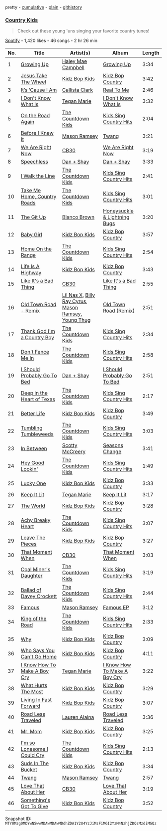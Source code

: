 pretty - [cumulative](/playlists/cumulative/37i9dQZF1DWTKm45BTdcDy.md) - [plain](/playlists/plain/37i9dQZF1DWTKm45BTdcDy) - [githistory](https://github.githistory.xyz/mackorone/spotify-playlist-archive/blob/main/playlists/plain/37i9dQZF1DWTKm45BTdcDy)

### [Country Kids](https://open.spotify.com/playlist/37i9dQZF1DWTKm45BTdcDy)

> Check out these young 'uns singing your favorite country tunes!

[Spotify](https://open.spotify.com/user/spotify) - 1,420 likes - 46 songs - 2 hr 26 min

| No. | Title | Artist(s) | Album | Length |
|---|---|---|---|---|
| 1 | [Growing Up](https://open.spotify.com/track/2qLlnVfkyIMtkViemtRtYb) | [Haley Mae Campbell](https://open.spotify.com/artist/2NDqx1z4TTkFr0QOnk8nX3) | [Growing Up](https://open.spotify.com/album/56Y7sj73J1tdMkXgRPSaMX) | 3:34 |
| 2 | [Jesus Take The Wheel](https://open.spotify.com/track/0gfgzAMjCwAXQEiOM453w3) | [Kidz Bop Kids](https://open.spotify.com/artist/1Vvvx45Apu6dQqwuZQxtgW) | [Kidz Bop Country](https://open.spotify.com/album/7hWtJpqG1iPZZZS0pwHkRD) | 3:42 |
| 3 | [It’s ‘Cause I Am](https://open.spotify.com/track/7JjymfuNMxQgOQJ4mGOdbg) | [Callista Clark](https://open.spotify.com/artist/5aizOVB0aFinBgezLPkhnm) | [Real To Me](https://open.spotify.com/album/5DyBJlrOGNzxvGPkKAS8b4) | 2:46 |
| 4 | [I Don't Know What Is](https://open.spotify.com/track/3BklUBGO6YzQTPBTetGvrb) | [Tegan Marie](https://open.spotify.com/artist/3Hb3tbO5BuOLQF6ehZvt4P) | [I Don't Know What Is](https://open.spotify.com/album/71I2oRpDOFdoLDyopWPC7L) | 3:32 |
| 5 | [On the Road Again](https://open.spotify.com/track/0WL3501sdG0agQ1s3Fh4wX) | [The Countdown Kids](https://open.spotify.com/artist/6PZYFmF3PH6cOREAzfXiAL) | [Kids Sing Country Hits](https://open.spotify.com/album/61a2KVhGHB5TxIynsVO9KQ) | 2:04 |
| 6 | [Before I Knew It](https://open.spotify.com/track/3cqWSJzuxZCsglpaxWtosT) | [Mason Ramsey](https://open.spotify.com/artist/6xvpfMjWTougrRRtK7iikz) | [Twang](https://open.spotify.com/album/5VbW7e3Ej3H1K5qZ74U42S) | 3:21 |
| 7 | [We Are Right Now](https://open.spotify.com/track/4vscHxbNjAo7TkOlf7WsHb) | [CB30](https://open.spotify.com/artist/2PYT3wdKG3zn2sjztkf611) | [We Are Right Now](https://open.spotify.com/album/0QoCd9mbqX5eADHsRbZnSU) | 3:19 |
| 8 | [Speechless](https://open.spotify.com/track/3GJ4hzg4lrGwU51Y3VARbF) | [Dan + Shay](https://open.spotify.com/artist/7z5WFjZAIYejWy0NI5lv4T) | [Dan + Shay](https://open.spotify.com/album/0g1F5eGVwX4Sxi1n8ojPkE) | 3:33 |
| 9 | [I Walk the Line](https://open.spotify.com/track/2brpyFQnQXQ79WblAzh8Gm) | [The Countdown Kids](https://open.spotify.com/artist/6PZYFmF3PH6cOREAzfXiAL) | [Kids Sing Country Hits](https://open.spotify.com/album/61a2KVhGHB5TxIynsVO9KQ) | 2:41 |
| 10 | [Take Me Home, Country Roads](https://open.spotify.com/track/1I1fqVjPeuiw8aitSxH49k) | [The Countdown Kids](https://open.spotify.com/artist/6PZYFmF3PH6cOREAzfXiAL) | [Kids Sing Country Hits](https://open.spotify.com/album/61a2KVhGHB5TxIynsVO9KQ) | 3:01 |
| 11 | [The Git Up](https://open.spotify.com/track/2KKijf6Ett4kmVNJze2roh) | [Blanco Brown](https://open.spotify.com/artist/3yzRiNMZdTsSUgplcyYZ4i) | [Honeysuckle & Lightning Bugs](https://open.spotify.com/album/4dwNsmLLMl2F4xM5rWfHmj) | 3:20 |
| 12 | [Baby Girl](https://open.spotify.com/track/5z1a8JbS6hGafecEGyWjlT) | [Kidz Bop Kids](https://open.spotify.com/artist/1Vvvx45Apu6dQqwuZQxtgW) | [Kidz Bop Country](https://open.spotify.com/album/7hWtJpqG1iPZZZS0pwHkRD) | 3:57 |
| 13 | [Home On the Range](https://open.spotify.com/track/0bIKiqZhVdqlyoxNtouq1v) | [The Countdown Kids](https://open.spotify.com/artist/6PZYFmF3PH6cOREAzfXiAL) | [Kids Sing Country Hits](https://open.spotify.com/album/61a2KVhGHB5TxIynsVO9KQ) | 2:54 |
| 14 | [Life Is A Highway](https://open.spotify.com/track/2jnexyEDlFhq1KaBpfj8Ma) | [Kidz Bop Kids](https://open.spotify.com/artist/1Vvvx45Apu6dQqwuZQxtgW) | [Kidz Bop Country](https://open.spotify.com/album/7hWtJpqG1iPZZZS0pwHkRD) | 3:43 |
| 15 | [Like It's a Bad Thing](https://open.spotify.com/track/3r070oHba07eaXtb0YeozI) | [CB30](https://open.spotify.com/artist/2PYT3wdKG3zn2sjztkf611) | [Like It's a Bad Thing](https://open.spotify.com/album/331LZYRCqTUHENqQOD9GJY) | 2:55 |
| 16 | [Old Town Road \- Remix](https://open.spotify.com/track/6jmZlyf9DxcIoRrjw02YXm) | [Lil Nas X](https://open.spotify.com/artist/7jVv8c5Fj3E9VhNjxT4snq), [Billy Ray Cyrus](https://open.spotify.com/artist/60rpJ9SgigSd16DOAG7GSa), [Mason Ramsey](https://open.spotify.com/artist/6xvpfMjWTougrRRtK7iikz), [Young Thug](https://open.spotify.com/artist/50co4Is1HCEo8bhOyUWKpn) | [Old Town Road \(Remix\)](https://open.spotify.com/album/0ycVaTFV4Me1jr7wM9Zqip) | 2:51 |
| 17 | [Thank God I'm a Country Boy](https://open.spotify.com/track/2PnU37NKBjun3eXlqbKYaw) | [The Countdown Kids](https://open.spotify.com/artist/6PZYFmF3PH6cOREAzfXiAL) | [Kids Sing Country Hits](https://open.spotify.com/album/61a2KVhGHB5TxIynsVO9KQ) | 2:34 |
| 18 | [Don't Fence Me In](https://open.spotify.com/track/0Fb26dGih4CeVvRo8SzzWY) | [The Countdown Kids](https://open.spotify.com/artist/6PZYFmF3PH6cOREAzfXiAL) | [Kids Sing Country Hits](https://open.spotify.com/album/61a2KVhGHB5TxIynsVO9KQ) | 2:58 |
| 19 | [I Should Probably Go To Bed](https://open.spotify.com/track/5ovVcYo2MvjVydFwFyaaqy) | [Dan + Shay](https://open.spotify.com/artist/7z5WFjZAIYejWy0NI5lv4T) | [I Should Probably Go To Bed](https://open.spotify.com/album/0LptEP83Iy0SKHaVrkCmuj) | 2:51 |
| 20 | [Deep in the Heart of Texas](https://open.spotify.com/track/6LRp5f8pa9E17eRYnBN8Ri) | [The Countdown Kids](https://open.spotify.com/artist/6PZYFmF3PH6cOREAzfXiAL) | [Kids Sing Country Hits](https://open.spotify.com/album/61a2KVhGHB5TxIynsVO9KQ) | 2:17 |
| 21 | [Better Life](https://open.spotify.com/track/1wblvnJDt4vxvzuD9gy0eL) | [Kidz Bop Kids](https://open.spotify.com/artist/1Vvvx45Apu6dQqwuZQxtgW) | [Kidz Bop Country](https://open.spotify.com/album/7hWtJpqG1iPZZZS0pwHkRD) | 3:49 |
| 22 | [Tumbling Tumbleweeds](https://open.spotify.com/track/177bzjT4KBmsWH5ZGEPSjJ) | [The Countdown Kids](https://open.spotify.com/artist/6PZYFmF3PH6cOREAzfXiAL) | [Kids Sing Country Hits](https://open.spotify.com/album/61a2KVhGHB5TxIynsVO9KQ) | 3:03 |
| 23 | [In Between](https://open.spotify.com/track/2IuazAsyvbb3fFZb0Uvsmk) | [Scotty McCreery](https://open.spotify.com/artist/6ZV6lGY0prbqpTD0Md8i29) | [Seasons Change](https://open.spotify.com/album/2DFoTBlnZYCW4FuHAZxJMj) | 3:41 |
| 24 | [Hey Good Lookin'](https://open.spotify.com/track/29SU9RziPQse6ljhr0T1uv) | [The Countdown Kids](https://open.spotify.com/artist/6PZYFmF3PH6cOREAzfXiAL) | [Kids Sing Country Hits](https://open.spotify.com/album/61a2KVhGHB5TxIynsVO9KQ) | 1:49 |
| 25 | [Lucky One](https://open.spotify.com/track/0GaAZ0rjSi8Xj7aSRWjLin) | [Kidz Bop Kids](https://open.spotify.com/artist/1Vvvx45Apu6dQqwuZQxtgW) | [Kidz Bop Country](https://open.spotify.com/album/7hWtJpqG1iPZZZS0pwHkRD) | 3:33 |
| 26 | [Keep It Lit](https://open.spotify.com/track/0JE0SAskbu1kRMND1Cd02M) | [Tegan Marie](https://open.spotify.com/artist/3Hb3tbO5BuOLQF6ehZvt4P) | [Keep It Lit](https://open.spotify.com/album/2SMyjtsdgcz2URnnpnp94R) | 3:17 |
| 27 | [The World](https://open.spotify.com/track/3HMUn13BsDQDSnFUtMIHEE) | [Kidz Bop Kids](https://open.spotify.com/artist/1Vvvx45Apu6dQqwuZQxtgW) | [Kidz Bop Country](https://open.spotify.com/album/7hWtJpqG1iPZZZS0pwHkRD) | 3:28 |
| 28 | [Achy Breaky Heart](https://open.spotify.com/track/1wevRNu8wImvRIJprqHAwA) | [The Countdown Kids](https://open.spotify.com/artist/6PZYFmF3PH6cOREAzfXiAL) | [Kids Sing Country Hits](https://open.spotify.com/album/61a2KVhGHB5TxIynsVO9KQ) | 3:07 |
| 29 | [Leave The Pieces](https://open.spotify.com/track/6UI5BTPXerMD6ssJdLbZaY) | [Kidz Bop Kids](https://open.spotify.com/artist/1Vvvx45Apu6dQqwuZQxtgW) | [Kidz Bop Country](https://open.spotify.com/album/7hWtJpqG1iPZZZS0pwHkRD) | 3:27 |
| 30 | [That Moment When](https://open.spotify.com/track/2wflHCIanMpLqj02bqvC5B) | [CB30](https://open.spotify.com/artist/2PYT3wdKG3zn2sjztkf611) | [That Moment When](https://open.spotify.com/album/7l6zZxK6nTQoe7DQCOKgUH) | 3:03 |
| 31 | [Coal Miner's Daughter](https://open.spotify.com/track/3HlSKJnSPjaIAZUMlc7Vdc) | [The Countdown Kids](https://open.spotify.com/artist/6PZYFmF3PH6cOREAzfXiAL) | [Kids Sing Country Hits](https://open.spotify.com/album/61a2KVhGHB5TxIynsVO9KQ) | 3:19 |
| 32 | [Ballad of Davey Crockett](https://open.spotify.com/track/28dHUJRIYtGqtFlNom8kT5) | [The Countdown Kids](https://open.spotify.com/artist/6PZYFmF3PH6cOREAzfXiAL) | [Kids Sing Country Hits](https://open.spotify.com/album/61a2KVhGHB5TxIynsVO9KQ) | 2:44 |
| 33 | [Famous](https://open.spotify.com/track/1lasE4yXQmZ5mwWdGQGn8E) | [Mason Ramsey](https://open.spotify.com/artist/6xvpfMjWTougrRRtK7iikz) | [Famous EP](https://open.spotify.com/album/0uwi88sUbCRCvlwYEi6khZ) | 3:12 |
| 34 | [King of the Road](https://open.spotify.com/track/6DUFQAxhzhWkpu3F9dV6oU) | [The Countdown Kids](https://open.spotify.com/artist/6PZYFmF3PH6cOREAzfXiAL) | [Kids Sing Country Hits](https://open.spotify.com/album/61a2KVhGHB5TxIynsVO9KQ) | 2:33 |
| 35 | [Why](https://open.spotify.com/track/6dpGRBDEr0lMfiETOHQhz6) | [Kidz Bop Kids](https://open.spotify.com/artist/1Vvvx45Apu6dQqwuZQxtgW) | [Kidz Bop Country](https://open.spotify.com/album/7hWtJpqG1iPZZZS0pwHkRD) | 3:09 |
| 36 | [Who Says You Can't Go Home](https://open.spotify.com/track/0w3wgiqpqD6mn5sFrrNOAW) | [Kidz Bop Kids](https://open.spotify.com/artist/1Vvvx45Apu6dQqwuZQxtgW) | [Kidz Bop Country](https://open.spotify.com/album/7hWtJpqG1iPZZZS0pwHkRD) | 4:11 |
| 37 | [I Know How To Make A Boy Cry](https://open.spotify.com/track/048gT4gdvNyjFudVXCnvZV) | [Tegan Marie](https://open.spotify.com/artist/3Hb3tbO5BuOLQF6ehZvt4P) | [I Know How To Make A Boy Cry](https://open.spotify.com/album/6YWzqp6aB45yuo8Mn3aTsy) | 3:22 |
| 38 | [What Hurts The Most](https://open.spotify.com/track/4R5j8bVNPzaDCn84tmkQK8) | [Kidz Bop Kids](https://open.spotify.com/artist/1Vvvx45Apu6dQqwuZQxtgW) | [Kidz Bop Country](https://open.spotify.com/album/7hWtJpqG1iPZZZS0pwHkRD) | 3:29 |
| 39 | [Living In Fast Forward](https://open.spotify.com/track/0ezple72j8qYACimzFya10) | [Kidz Bop Kids](https://open.spotify.com/artist/1Vvvx45Apu6dQqwuZQxtgW) | [Kidz Bop Country](https://open.spotify.com/album/7hWtJpqG1iPZZZS0pwHkRD) | 3:07 |
| 40 | [Road Less Traveled](https://open.spotify.com/track/4nxgA1nvXvTkmsBY0vJV57) | [Lauren Alaina](https://open.spotify.com/artist/1v3tdpIdBSW14rHUfiEVOv) | [Road Less Traveled](https://open.spotify.com/album/296hswDnxvymjboFBxvmI5) | 3:36 |
| 41 | [Mr\. Mom](https://open.spotify.com/track/0HHjpGVtHOr2ELW8ELTS32) | [Kidz Bop Kids](https://open.spotify.com/artist/1Vvvx45Apu6dQqwuZQxtgW) | [Kidz Bop Country](https://open.spotify.com/album/7hWtJpqG1iPZZZS0pwHkRD) | 3:25 |
| 42 | [I'm so Lonesome I Could Cry](https://open.spotify.com/track/22Jc2F5WysZHwYreo8KJZV) | [The Countdown Kids](https://open.spotify.com/artist/6PZYFmF3PH6cOREAzfXiAL) | [Kids Sing Country Hits](https://open.spotify.com/album/61a2KVhGHB5TxIynsVO9KQ) | 2:13 |
| 43 | [Suds In The Bucket](https://open.spotify.com/track/3J1nb8QhO1ui9oMZFToJAs) | [Kidz Bop Kids](https://open.spotify.com/artist/1Vvvx45Apu6dQqwuZQxtgW) | [Kidz Bop Country](https://open.spotify.com/album/7hWtJpqG1iPZZZS0pwHkRD) | 3:34 |
| 44 | [Twang](https://open.spotify.com/track/6fLQhfYnGuBTbQDdqMZFRL) | [Mason Ramsey](https://open.spotify.com/artist/6xvpfMjWTougrRRtK7iikz) | [Twang](https://open.spotify.com/album/5VbW7e3Ej3H1K5qZ74U42S) | 2:57 |
| 45 | [Love That About Her](https://open.spotify.com/track/3MCgZ7KxuZyLejqLJh8Z1W) | [CB30](https://open.spotify.com/artist/2PYT3wdKG3zn2sjztkf611) | [Love That About Her](https://open.spotify.com/album/0M7fNCHp5OHtzPwiLj2fpZ) | 3:19 |
| 46 | [Something's Got To Give](https://open.spotify.com/track/2GKI8RSaM4GdNTu8lzq1PJ) | [Kidz Bop Kids](https://open.spotify.com/artist/1Vvvx45Apu6dQqwuZQxtgW) | [Kidz Bop Country](https://open.spotify.com/album/7hWtJpqG1iPZZZS0pwHkRD) | 3:52 |

Snapshot ID: `MTY0Mzg0MDYwNSwwMDAwMDAwMDdhZDA1Y2U4YzJiMzFiMGI2YzM4NzhjZDQzMzdiMGQz`
